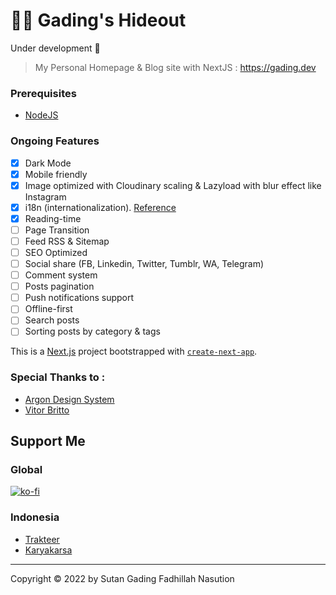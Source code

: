 # 👨‍💻 Gading's Hideout
Under development 🚧

> My Personal Homepage & Blog site with NextJS : https://gading.dev

### Prerequisites
- [NodeJS](https://nodejs.org/en/download/)

### Ongoing Features
- [x] Dark Mode
- [x] Mobile friendly
- [x] Image optimized with Cloudinary scaling & Lazyload with blur effect like Instagram
- [x] i18n (internationalization). [Reference](https://nextjs.org/docs/advanced-features/i18n-routing#dynamic-routes-and-getstaticprops-pages)
- [x] Reading-time
- [ ] Page Transition
- [ ] Feed RSS & Sitemap
- [ ] SEO Optimized
- [ ] Social share (FB, Linkedin, Twitter, Tumblr, WA, Telegram)
- [ ] Comment system
- [ ] Posts pagination
- [ ] Push notifications support
- [ ] Offline-first
- [ ] Search posts
- [ ] Sorting posts by category & tags

This is a [Next.js](https://nextjs.org/) project bootstrapped with [`create-next-app`](https://github.com/vercel/next.js/tree/canary/packages/create-next-app).

### Special Thanks to :
- [Argon Design System](https://demos.creative-tim.com/vue-argon-design-system)
- [Vitor Britto](https://github.com/vitorbritto/forcefiles/blob/f0e32299138348247bd2f6ccb3dd51683fa761fd/scripts/initpost.sh)

## Support Me
### Global
[![ko-fi](https://www.ko-fi.com/img/githubbutton_sm.svg)](https://ko-fi.com/B0B71P7PB)
### Indonesia
- [Trakteer](https://trakteer.id/sutanlab)
- [Karyakarsa](https://karyakarsa.com/sutanlab)

* * *

Copyright © 2022 by Sutan Gading Fadhillah Nasution
